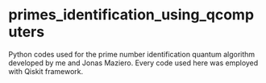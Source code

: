 # primes_identification_using_qcomputers
Python codes used for the prime number identification quantum algorithm developed by me and Jonas Maziero. Every code used here was employed with Qiskit framework.
